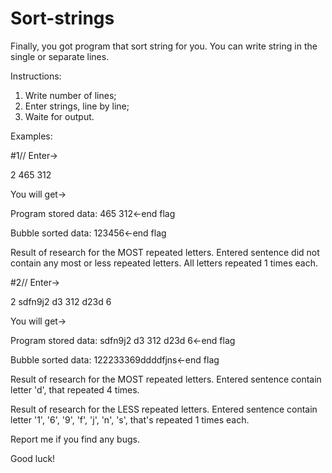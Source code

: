 # Sort-strings


Finally, you got program that sort string for you.
You can write string in the single or separate lines.

Instructions:

1) Write number of lines;
2) Enter strings, line by line;
3) Waite for output.

Examples:

#1//
Enter->

2
465
312

You will get->

Program stored data:
465 312<-end flag  

Bubble sorted data:
123456<-end flag 

Result of research for the MOST repeated letters.
Entered sentence did not contain any most or less repeated letters.
All letters repeated 1 times each.

#2//
Enter->

2
sdfn9j2 d3
312 d23d 6

You will get->

Program stored data:
sdfn9j2 d3 312 d23d 6<-end flag  

Bubble sorted data:
   122233369ddddfjns<-end flag 

Result of research for the MOST repeated letters.
Entered sentence contain letter 'd', that repeated 4 times.

Result of research for the LESS repeated letters.
Entered sentence contain letter '1', '6', '9', 'f', 'j', 'n', 's',
that's repeated 1 times each.

Report me if you find any bugs.

Good luck!
